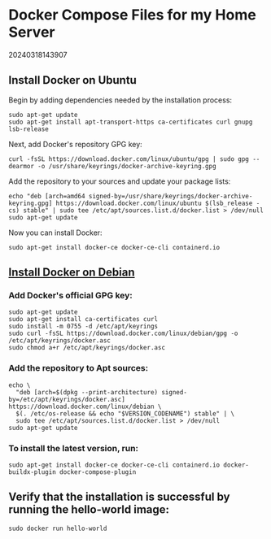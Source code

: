# Docker Compose Files for my Home Server

20240318143907
## Install Docker on Ubuntu
Begin by adding dependencies needed by the installation process:
```
sudo apt-get update
sudo apt-get install apt-transport-https ca-certificates curl gnupg lsb-release
```
Next, add Docker's repository GPG key:
```
curl -fsSL https://download.docker.com/linux/ubuntu/gpg | sudo gpg --dearmor -o /usr/share/keyrings/docker-archive-keyring.gpg
```
Add the repository to your sources and update your package lists:
```
echo "deb [arch=amd64 signed-by=/usr/share/keyrings/docker-archive-keyring.gpg] https://download.docker.com/linux/ubuntu $(lsb_release -cs) stable" | sudo tee /etc/apt/sources.list.d/docker.list > /dev/null
sudo apt-get update
```
Now you can install Docker:
```
sudo apt-get install docker-ce docker-ce-cli containerd.io
```

## [Install Docker on Debian](https://docs.docker.com/engine/install/debian/#install-using-the-repository)

### Add Docker's official GPG key:
```
sudo apt-get update
sudo apt-get install ca-certificates curl
sudo install -m 0755 -d /etc/apt/keyrings
sudo curl -fsSL https://download.docker.com/linux/debian/gpg -o /etc/apt/keyrings/docker.asc
sudo chmod a+r /etc/apt/keyrings/docker.asc
```

### Add the repository to Apt sources:

```
echo \
  "deb [arch=$(dpkg --print-architecture) signed-by=/etc/apt/keyrings/docker.asc] https://download.docker.com/linux/debian \
  $(. /etc/os-release && echo "$VERSION_CODENAME") stable" | \
  sudo tee /etc/apt/sources.list.d/docker.list > /dev/null
sudo apt-get update
```

### To install the latest version, run:

```
sudo apt-get install docker-ce docker-ce-cli containerd.io docker-buildx-plugin docker-compose-plugin
```

## Verify that the installation is successful by running the hello-world image:

```
sudo docker run hello-world
```
